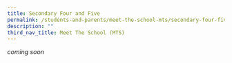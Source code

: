 ```yaml
---
title: Secondary Four and Five
permalink: /students-and-parents/meet-the-school-mts/secondary-four-five/
description: ""
third_nav_title: Meet The School (MTS)
---
```

*coming soon*